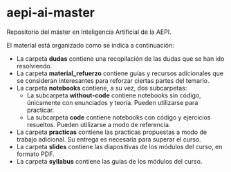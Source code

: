 # aepi-ai-master
Repositorio del máster en Inteligencia Artificial de la AEPI.

El material está organizado como se indica a continuación:
- La carpeta **dudas** contiene una recopilación de las dudas que se han ido resolviendo.
- La carpeta **material_refuerzo** contiene guías y recursos adicionales que se consideran interesantes para reforzar ciertas partes del temario. 
- La carpeta **notebooks** contiene, a su vez, dos subcarpetas:
  - La subcarpeta **without-code** contiene notebooks sin código, únicamente con enunciados y teoría. Pueden utilizarse para practicar.
  - La subcarpeta **code** contiene notebooks con código y ejercicios resueltos. Pueden utilizarse a modo de referencia.
- La carpeta **practicas** contiene las practicas propuestas a modo de trabajo adicional. Su entrega es necesaria para superar el curso. 
- La carpeta **slides** contiene las diapositivas de los módulos del curso, en formato PDF.
- La carpeta **syllabus** contiene las guías de los módulos del curso. 
